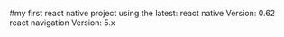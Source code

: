 #my first react native project
using the latest: 
react native Version: 0.62
react navigation Version: 5.x

